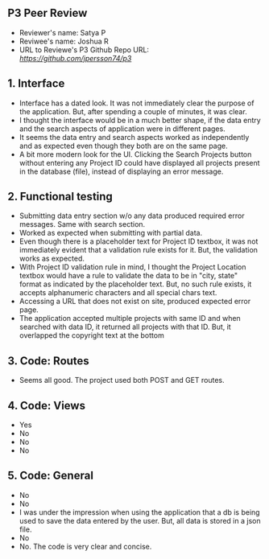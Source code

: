 ## P3 Peer Review

+ Reviewer's name: Satya P
+ Reviwee's name: Joshua R
+ URL to Reviewe's P3 Github Repo URL: *https://github.com/jpersson74/p3*

## 1. Interface
+ Interface has a dated look. It was not immediately clear the purpose of the application. But, after spending a couple of minutes, it was clear.
+ I thought the interface would be in a much better shape, if the data entry and the search aspects of application were in different pages.
+ It seems the data entry and search aspects worked as independently and as expected even though they both are on the same page.
+ A bit more modern look for the UI. Clicking the Search Projects button without entering any Project ID could have displayed all projects present in the database (file), instead of displaying an error message.


## 2. Functional testing
+ Submitting data entry section w/o any data produced required error messages. Same with search section.
+ Worked as expected when submitting with partial data. 
+ Even though there is a placeholder text for Project ID textbox, it was not immediately evident that a validation rule exists for it. But, the validation works as expected.
+ With Project ID validation rule in mind, I thought the Project Location textbox would have a rule to validate the data to be in "city, state" format as indicated by the placeholder text. But, no such rule exists, it accepts alphanumeric characters and all special chars text.
+ Accessing a URL that does not exist on site, produced expected error page.  
+ The application accepted multiple projects with same ID and when searched with data ID, it returned all projects with that ID. But, it overlapped the copyright text at the bottom    

## 3. Code: Routes
+ Seems all good. The project used both POST and GET routes.

## 4. Code: Views
+ Yes
+ No
+ No
+ No

## 5. Code: General
+ No
+ No
+ I was under the impression when using the application that a db is being used to save the data entered by the user. But, all data is stored in a json file.
+ No
+ No. The code is very clear and concise.